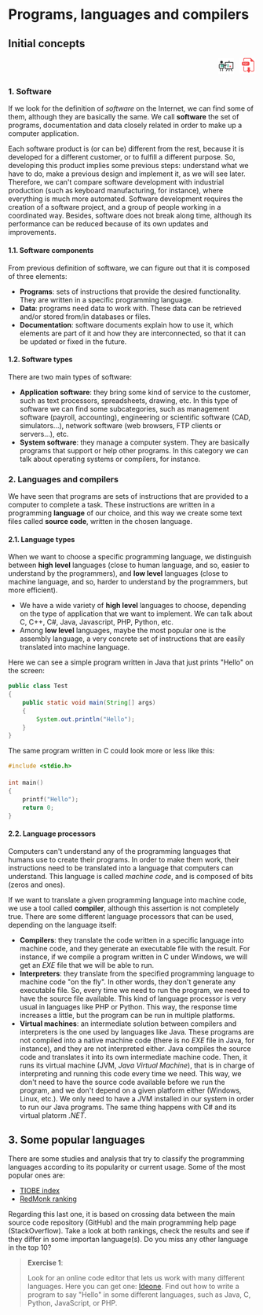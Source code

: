 # Programs, languages and compilers

## Initial concepts

<div style="text-align: right">
<a target="_blank" href="slides/01a.html"><img src="../../img/diapositivas.png" width="32" /></a>&nbsp;&nbsp;
<a target="_blank" href="01a.pdf"><img src="../../img/pdf.png" width="32" /></a>
</div>

### 1. Software

If we look for the definition of *software* on the Internet, we can find some of them, although they are basically the same. We call **software** the set of programs, documentation and data closely related in order to make up a computer application.

Each software product is (or can be) different from the rest, because it is developed for a different customer, or to fulfill a different purpose. So, developing this product implies some previous steps: understand what we have to do, make a previous design and implement it, as we will see later. Therefore, we can't compare software development with industrial production (such as keyboard manufacturing, for instance), where everything is much more automated. Software development requires the creation of a software project, and a group of people working in a coordinated way. Besides, software does not break along time, although its performance can be reduced because of its own updates and improvements.

#### 1.1. Software components

From previous definition of software, we can figure out that it is composed of three elements:

* **Programs**: sets of instructions that provide the desired functionality. They are written in a specific programming language.
* **Data**: programs need data to work with. These data can be retrieved and/or stored from/in databases or files.
* **Documentation**: software documents explain how to use it, which elements are part of it and how they are interconnected, so that it can be updated or fixed in the future.

#### 1.2. Software types

There are two main types of software:

* **Application software**: they bring some kind of service to the customer, such as text processors, spreadsheets, drawing, etc. In this type of software we can find some subcategories, such as management software (payroll, accounting), engineering or scientific software (CAD, simulators...), network software (web browsers, FTP clients or servers...), etc.
* **System software**: they manage a computer system. They are basically programs that support or help other programs. In this category we can talk about operating systems or compilers, for instance.

### 2. Languages and compilers

We have seen that programs are sets of instructions that are provided to a computer to complete a task. These instructions are written in a programming **language** of our choice, and this way we create some text files called **source code**, written in the chosen language.

#### 2.1. Language types

When we want to choose a specific programming language, we distinguish between **high level** languages (close to human language, and so, easier to understand by the programmers), and **low level** languages (close to machine language, and so, harder to understand by the programmers, but more efficient).

* We have a wide variety of **high level** languages to choose, depending on the type of application that we want to implement. We can talk about C, C++, C#, Java, Javascript, PHP, Python, etc.
* Among **low level** languages, maybe the most popular one is the assembly language, a very concrete set of instructions that are easily translated into machine language.

Here we can see a simple program written in Java that just prints "Hello" on the screen:

```java
public class Test
{
    public static void main(String[] args)
    {
        System.out.println("Hello");
    }
}
```

The same program written in C could look more or less like this:

```c
#include <stdio.h>

int main()
{
    printf("Hello");
    return 0;
}
```

#### 2.2. Language processors

Computers can't understand any of the programming languages that humans use to create their programs. In order to make them work, their instructions need to be translated into a language that computers can understand. This language is called *machine code*, and is composed of bits (zeros and ones).

If we want to translate a given programming language into machine code, we use a tool called **compiler**, although this assertion is not completely true. There are some different language processors that can be used, depending on the language itself:

* **Compilers**: they translate the code written in a specific language into machine code, and they generate an executable file with the result. For instance, if we compile a program written in C under Windows, we will get an *EXE* file that we will be able to run.
* **Interpreters**: they translate from the specified programming language to machine code "on the fly". In other words, they don't generate any executable file. So, every time we need to run the program, we need to have the source file available. This kind of language processor is very usual in languages like PHP or Python. This way, the response time increases a little, but the program can be run in multiple platforms.
* **Virtual machines**: an intermediate solution between compilers and interpreters is the one used by languages like Java. These programs are not compiled into a native machine code (there is no *EXE* file in Java, for instance), and they are not interpreted either. Java compiles the source code and translates it into its own intermediate machine code. Then, it runs its virtual machine (JVM, *Java Virtual Machine*), that is in charge of interpreting and running this code every time we need. This way, we don't need to have the source code available before we run the program, and we don't depend on a given platform either (Windows, Linux, etc.). We only need to have a JVM installed in our system in order to run our Java programs. The same thing happens with C# and its virtual platorm *.NET*.

## 3. Some popular languages

There are some studies and analysis that try to classify the programming languages according to its popularity or current usage. Some of the most popular ones are:

* [TIOBE index](https://www.tiobe.com/tiobe-index/)
* [RedMonk ranking](https://redmonk.com/sogrady/2021/03/01/language-rankings-1-21/)

Regarding this last one, it is based on crossing data between the main source code repository (GitHub) and the main programming help page (StackOverflow). Take a look at both rankings, check the results and see if they differ in some importan language(s). Do you miss any other language in the top 10?

> **Exercise 1**:
>
> Look for an online code editor that lets us work with many different languages. Here you can get one: [Ideone](https://ideone.com/). Find out how to write a program to say "Hello" in some different languages, such as Java, C, Python, JavaScript, or PHP.
